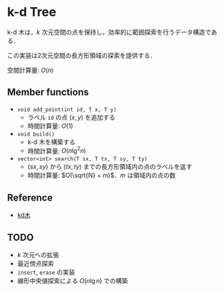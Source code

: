 # k-d Tree

k-d 木は，$k$ 次元空間の点を保持し，効率的に範囲探索を行うデータ構造である．

この実装は2次元空間の長方形領域の探索を提供する．

空間計算量: $O(n)$

## Member functions

- `void add_point(int id, T x, T y)`
    - ラベル `id` の点 $(x, y)$ を追加する
    - 時間計算量: $O(1)$
- `void build()`
    - k-d 木を構築する
    - 時間計算量: $O(n\lg^2 n)$
- `vector<int> search(T sx, T tx, T sy, T ty)`
    -  $(sx, sy)$ から $(tx, ty)$ までの長方形領域内の点のラベルを返す
    - 時間計算量: $O(\sqrt{N} + m)$．$m$ は領域内の点の数

## Reference

- [kd木](https://ja.wikipedia.org/wiki/Kd%E6%9C%A8)

## TODO

- $k$ 次元への拡張
- 最近傍点探索
- `insert`, `erase` の実装
- 線形中央値探索による $O(n\lg n)$ での構築